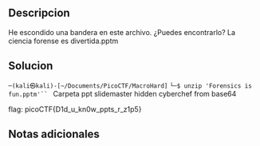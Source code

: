 ## Descripcion 

He escondido una bandera en este archivo. ¿Puedes encontrarlo? La ciencia forense es divertida.pptm
## Solucion

`─(kali㉿kali)-[~/Documents/PicoCTF/MacroHard]`
`└─$ unzip 'Forensics is fun.pptm'``
`
Carpeta ppt
slidemaster
hidden 
cyberchef
from base64

flag: picoCTF{D1d_u_kn0w_ppts_r_z1p5}
## Notas adicionales
